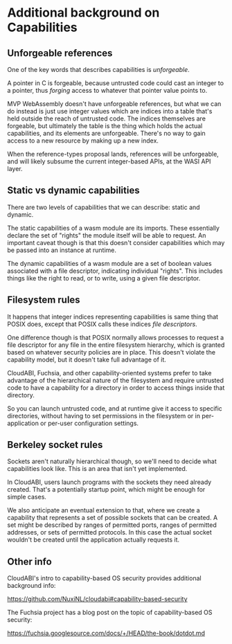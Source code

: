 # Additional background on Capabilities

## Unforgeable references

One of the key words that describes capabilities is *unforgeable*.

A pointer in C is forgeable, because untrusted code could cast an integer
to a pointer, thus *forging* access to whatever that pointer value points
to.

MVP WebAssembly doesn't have unforgeable references, but what we can do instead
is just use integer values which are indices into a table that's held outside
the reach of untrusted code. The indices themselves are forgeable, but
ultimately the table is the thing which holds the actual capabilities, and
its elements are unforgeable. There's no way to gain access to a new resource
by making up a new index.

When the reference-types proposal lands, references will be unforgeable, and
will likely subsume the current integer-based APIs, at the WASI API layer.

## Static vs dynamic capabilities

There are two levels of capabilities that we can describe: static and dynamic.

The static capabilities of a wasm module are its imports. These essentially
declare the set of "rights" the module itself will be able to request.
An important caveat though is that this doesn't consider capabilities which
may be passed into an instance at runtime.

The dynamic capabilities of a wasm module are a set of boolean values
associated with a file descriptor, indicating individual "rights". This
includes things like the right to read, or to write, using a given file
descriptor.

## Filesystem rules

It happens that integer indices representing capabilities is same thing that
POSIX does, except that POSIX calls these indices *file descriptors*.

One difference though is that POSIX normally allows processes to request
a file descriptor for any file in the entire filesystem hierarchy, which is
granted based on whatever security policies are in place. This doesn't
violate the capability model, but it doesn't take full advantage of it.

CloudABI, Fuchsia, and other capability-oriented systems prefer to take
advantage of the hierarchical nature of the filesystem and require untrusted
code to have a capability for a directory in order to access things inside
that directory.

So you can launch untrusted code, and at runtime give it access to specific
directories, without having to set permissions in the filesystem or in
per-application or per-user configuration settings.

## Berkeley socket rules

Sockets aren't naturally hierarchical though, so we'll need to decide what
capabilities look like. This is an area that isn't yet implemented.

In CloudABI, users launch programs with the sockets they need already
created. That's a potentially startup point, which might be enough for
simple cases.

We also anticipate an eventual extension to that, where we create a capability
that represents a set of possible sockets that can be created. A set
might be described by ranges of permitted ports, ranges of permitted
addresses, or sets of permitted protocols. In this case the actual socket
wouldn't be created until the application actually requests it.

## Other info

CloudABI's intro to capability-based OS security provides additional background info:

https://github.com/NuxiNL/cloudabi#capability-based-security


The Fuchsia project has a blog post on the topic of capability-based OS security:

https://fuchsia.googlesource.com/docs/+/HEAD/the-book/dotdot.md
